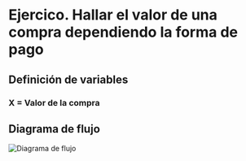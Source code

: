 # Ejercico. Hallar el valor de una compra dependiendo la forma de pago

## Definición de variables

### X = Valor de la compra


## Diagrama de flujo

![Diagrama de flujo](membresia.png "Diagrama de flujo")